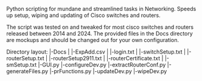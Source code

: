 Python scripting for mundane and streamlined tasks in Networking. 
Speeds up setup, wiping and updating of Cisco switches and routers.

The script was tested on and tweaked for most cisco switches and routers released between 2014 and 2024.
The provided files in the Docs directory are mockups and should be changed out for your own configuration.

Directory layout:
|-Docs
| |-ExpAdd.csv
| |-login.txt
| |-switchSetup.txt
| |-routerSetup.txt
| |-routerSetup2911.txt
| |-routerCertificate.txt
| |-smSetup.txt
|-GUI.py
|-configureDev.py
|-extractRouterConf.py
|-generateFiles.py
|-prFunctions.py
|-updateDev.py
|-wipeDev.py
